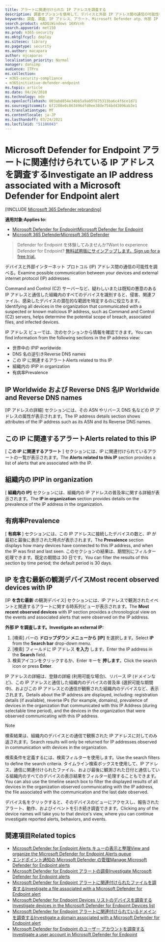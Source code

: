 ```yaml
---
title: アラートに関連付けられた IP アドレスを調査する
description: 調査オプションを使用して、デバイスと外部 IP アドレス間の通信の可能性を調べる。
keywords: 調査、調査、IP アドレス、アラート、Microsoft Defender atp、外部 IP
search.product: eADQiWindows 10XVcnh
search.appverid: met150
ms.prod: m365-security
ms.mktglfcycl: deploy
ms.sitesec: library
ms.pagetype: security
ms.author: macapara
author: mjcaparas
localization_priority: Normal
manager: dansimp
audience: ITPro
ms.collection:
- m365-security-compliance
- m365initiative-defender-endpoint
ms.topic: article
ms.date: 04/24/2018
ms.technology: mde
ms.openlocfilehash: 003abd854e34bb5a9a05f675313ba6c4f6ce1d71
ms.sourcegitcommit: 6f2288e0c863496dfd0ee38de754bd43096ab3e1
ms.translationtype: MT
ms.contentlocale: ja-JP
ms.lasthandoff: 03/24/2021
ms.locfileid: "51186043"
---
```

# <a name="investigate-an-ip-address-associated-with-a-microsoft-defender-for-endpoint-alert"></a><span data-ttu-id="568ef-104">Microsoft Defender for Endpoint アラートに関連付けられている IP アドレスを調査する</span><span class="sxs-lookup"><span data-stu-id="568ef-104">Investigate an IP address associated with a Microsoft Defender for Endpoint alert</span></span>

[!INCLUDE [Microsoft 365 Defender rebranding](../../includes/microsoft-defender.md)]


<span data-ttu-id="568ef-105">**適用対象:**</span><span class="sxs-lookup"><span data-stu-id="568ef-105">**Applies to:**</span></span>
- [<span data-ttu-id="568ef-106">Microsoft Defender for Endpoint</span><span class="sxs-lookup"><span data-stu-id="568ef-106">Microsoft Defender for Endpoint</span></span>](https://go.microsoft.com/fwlink/p/?linkid=2154037)
- [<span data-ttu-id="568ef-107">Microsoft 365 Defender</span><span class="sxs-lookup"><span data-stu-id="568ef-107">Microsoft 365 Defender</span></span>](https://go.microsoft.com/fwlink/?linkid=2118804)


><span data-ttu-id="568ef-108">Defender for Endpoint を体験してみませんか?</span><span class="sxs-lookup"><span data-stu-id="568ef-108">Want to experience Defender for Endpoint?</span></span> [<span data-ttu-id="568ef-109">無料試用版にサインアップします。</span><span class="sxs-lookup"><span data-stu-id="568ef-109">Sign up for a free trial.</span></span>](https://www.microsoft.com/microsoft-365/windows/microsoft-defender-atp?ocid=docs-wdatp-investigateip-abovefoldlink)

<span data-ttu-id="568ef-110">デバイスと外部インターネット プロトコル (IP) アドレス間の通信の可能性を調べる。</span><span class="sxs-lookup"><span data-stu-id="568ef-110">Examine possible communication between your devices and external internet protocol (IP) addresses.</span></span>

<span data-ttu-id="568ef-111">Command and Control (C2) サーバーなど、疑わしいまたは既知の悪意のある IP アドレスと通信した組織内のすべてのデバイスを識別すると、侵害、関連ファイル、感染したデバイスの潜在的な範囲を特定するのに役立ちます。</span><span class="sxs-lookup"><span data-stu-id="568ef-111">Identifying all devices in the organization that communicated with a suspected or known malicious IP address, such as Command and Control (C2) servers, helps determine the potential scope of breach, associated files, and infected devices.</span></span>

<span data-ttu-id="568ef-112">IP アドレス ビューでは、次のセクションから情報を確認できます。</span><span class="sxs-lookup"><span data-stu-id="568ef-112">You can find information from the following sections in the IP address view:</span></span>

- <span data-ttu-id="568ef-113">世界中の IP</span><span class="sxs-lookup"><span data-stu-id="568ef-113">IP worldwide</span></span>
- <span data-ttu-id="568ef-114">DNS 名の逆引き</span><span class="sxs-lookup"><span data-stu-id="568ef-114">Reverse DNS names</span></span>
- <span data-ttu-id="568ef-115">この IP に関連するアラート</span><span class="sxs-lookup"><span data-stu-id="568ef-115">Alerts related to this IP</span></span>
- <span data-ttu-id="568ef-116">組織内の IP</span><span class="sxs-lookup"><span data-stu-id="568ef-116">IP in organization</span></span>
- <span data-ttu-id="568ef-117">有病率</span><span class="sxs-lookup"><span data-stu-id="568ef-117">Prevalence</span></span>

## <a name="ip-worldwide-and-reverse-dns-names"></a><span data-ttu-id="568ef-118">IP Worldwide および Reverse DNS 名</span><span class="sxs-lookup"><span data-stu-id="568ef-118">IP Worldwide and Reverse DNS names</span></span>

<span data-ttu-id="568ef-119">[IP アドレスの詳細] セクションには、その ASN やリバース DNS 名などの IP アドレスの属性が表示されます。</span><span class="sxs-lookup"><span data-stu-id="568ef-119">The IP address details section shows attributes of the IP address such as its ASN and its Reverse DNS names.</span></span>

## <a name="alerts-related-to-this-ip"></a><span data-ttu-id="568ef-120">この IP に関連するアラート</span><span class="sxs-lookup"><span data-stu-id="568ef-120">Alerts related to this IP</span></span>

<span data-ttu-id="568ef-121">[ **この IP に関連するアラート** ] セクションには、IP に関連付けられているアラートの一覧が表示されます。</span><span class="sxs-lookup"><span data-stu-id="568ef-121">The **Alerts related to this IP** section provides a list of alerts that are associated with the IP.</span></span>

## <a name="ip-in-organization"></a><span data-ttu-id="568ef-122">組織内の IP</span><span class="sxs-lookup"><span data-stu-id="568ef-122">IP in organization</span></span>

<span data-ttu-id="568ef-123">[ **組織内の IP]** セクションには、組織内の IP アドレスの普及率に関する詳細が表示されます。</span><span class="sxs-lookup"><span data-stu-id="568ef-123">The **IP in organization** section provides details on the prevalence of the IP address in the organization.</span></span>

## <a name="prevalence"></a><span data-ttu-id="568ef-124">有病率</span><span class="sxs-lookup"><span data-stu-id="568ef-124">Prevalence</span></span>

<span data-ttu-id="568ef-125">[ **有病率** ] セクションには、この IP アドレスに接続したデバイスの数と、IP が最初と最後に表示された時点が表示されます。</span><span class="sxs-lookup"><span data-stu-id="568ef-125">The **Prevalence** section displays how many devices have connected to this IP address, and when the IP was first and last seen.</span></span> <span data-ttu-id="568ef-126">このセクションの結果は、期間別にフィルター処理できます。既定の期間は 30 日です。</span><span class="sxs-lookup"><span data-stu-id="568ef-126">You can filter the results of this section by time period; the default period is 30 days.</span></span>

## <a name="most-recent-observed-devices-with-ip"></a><span data-ttu-id="568ef-127">IP を含む最新の観測デバイス</span><span class="sxs-lookup"><span data-stu-id="568ef-127">Most recent observed devices with IP</span></span>

<span data-ttu-id="568ef-128">[IP **を含む最新** の観測デバイス] セクションには、IP アドレスで観測されたイベントと関連するアラートに関する時系列ビューが表示されます。</span><span class="sxs-lookup"><span data-stu-id="568ef-128">The **Most recent observed devices** with IP section provides a chronological view on the events and associated alerts that were observed on the IP address.</span></span>

<span data-ttu-id="568ef-129">**外部 IP を調査します。**</span><span class="sxs-lookup"><span data-stu-id="568ef-129">**Investigate an external IP:**</span></span>

1. <span data-ttu-id="568ef-130">[検索] バーの **ドロップダウン メニューから** **[IP]** を選択します。</span><span class="sxs-lookup"><span data-stu-id="568ef-130">Select **IP** from the **Search bar** drop-down menu.</span></span>
2. <span data-ttu-id="568ef-131">[検索] フィールドに IP アドレス **を入力** します。</span><span class="sxs-lookup"><span data-stu-id="568ef-131">Enter the IP address in the **Search** field.</span></span>
3. <span data-ttu-id="568ef-132">検索アイコンをクリックするか、Enter キーを **押します**。</span><span class="sxs-lookup"><span data-stu-id="568ef-132">Click the search icon or press **Enter**.</span></span>

<span data-ttu-id="568ef-133">IP アドレスの詳細は、登録の詳細 (利用可能な場合)、リバース IP (ドメインなど)、この IP アドレスと通信した組織内のデバイスの普及率 (選択可能な期間中)、およびこの IP アドレスとの通信が観察された組織内のデバイスなど、表示されます。</span><span class="sxs-lookup"><span data-stu-id="568ef-133">Details about the IP address are displayed, including: registration details (if available), reverse IPs (for example, domains), prevalence of devices in the organization that communicated with this IP Address (during selectable time period), and the devices in the organization that were observed communicating with this IP address.</span></span>

> [!NOTE]
> <span data-ttu-id="568ef-134">検索結果は、組織内のデバイスとの通信で観察された IP アドレスに対してのみ返されます。</span><span class="sxs-lookup"><span data-stu-id="568ef-134">Search results will only be returned for IP addresses observed in communication with devices in the organization.</span></span>

<span data-ttu-id="568ef-135">検索条件を定義するには、検索フィルターを使用します。</span><span class="sxs-lookup"><span data-stu-id="568ef-135">Use the search filters to define the search criteria.</span></span> <span data-ttu-id="568ef-136">タイムライン検索ボックスを使用して、IP アドレス、通信に関連付けられたファイル、および最後に観測された日付と通信している組織内のすべてのデバイスの表示結果をフィルター処理することもできます。</span><span class="sxs-lookup"><span data-stu-id="568ef-136">You can also use the timeline search box to filter the displayed results of all devices in the organization observed communicating with the IP address, the file associated with the communication and the last date observed.</span></span>

<span data-ttu-id="568ef-137">デバイス名をクリックすると、そのデバイスのビューにアクセスし、報告されたアラート、動作、およびイベントを引き続き調査できます。</span><span class="sxs-lookup"><span data-stu-id="568ef-137">Clicking any of the device names will take you to that device's view, where you can continue investigate reported alerts, behaviors, and events.</span></span>

## <a name="related-topics"></a><span data-ttu-id="568ef-138">関連項目</span><span class="sxs-lookup"><span data-stu-id="568ef-138">Related topics</span></span>

- [<span data-ttu-id="568ef-139">Microsoft Defender for Endpoint Alerts キューの表示と整理</span><span class="sxs-lookup"><span data-stu-id="568ef-139">View and organize the Microsoft Defender for Endpoint Alerts queue</span></span>](alerts-queue.md)
- [<span data-ttu-id="568ef-140">エンドポイント通知の Microsoft Defender の管理</span><span class="sxs-lookup"><span data-stu-id="568ef-140">Manage Microsoft Defender for Endpoint alerts</span></span>](manage-alerts.md)
- [<span data-ttu-id="568ef-141">Microsoft Defender for Endpoint アラートの調査</span><span class="sxs-lookup"><span data-stu-id="568ef-141">Investigate Microsoft Defender for Endpoint alerts</span></span>](investigate-alerts.md)
- [<span data-ttu-id="568ef-142">Microsoft Defender for Endpoint アラートに関連付けられたファイルを調査する</span><span class="sxs-lookup"><span data-stu-id="568ef-142">Investigate a file associated with a Microsoft Defender for Endpoint alert</span></span>](investigate-files.md)
- [<span data-ttu-id="568ef-143">Microsoft Defender for Endpoint Devices リストのデバイスを調査する</span><span class="sxs-lookup"><span data-stu-id="568ef-143">Investigate devices in the Microsoft Defender for Endpoint Devices list</span></span>](investigate-machines.md)
- [<span data-ttu-id="568ef-144">Microsoft Defender for Endpoint アラートに関連付けられているドメインを調査する</span><span class="sxs-lookup"><span data-stu-id="568ef-144">Investigate a domain associated with a Microsoft Defender for Endpoint alert</span></span>](investigate-domain.md)
- [<span data-ttu-id="568ef-145">Microsoft Defender for Endpoint のユーザー アカウントを調査する</span><span class="sxs-lookup"><span data-stu-id="568ef-145">Investigate a user account in Microsoft Defender for Endpoint</span></span>](investigate-user.md)
